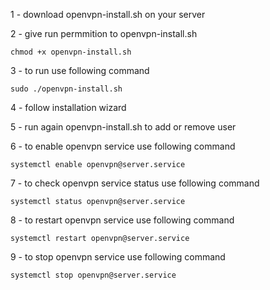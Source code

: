 1 - download openvpn-install.sh on your server

2 - give run permmition to openvpn-install.sh

```
chmod +x openvpn-install.sh
```

3 - to run use following command

```
sudo ./openvpn-install.sh
```

4 - follow installation  wizard

5 - run again openvpn-install.sh to add or remove user 

6 - to enable openvpn service use following command

```
systemctl enable openvpn@server.service
```

7 - to check openvpn service status use following command

```
systemctl status openvpn@server.service
```

8 - to restart openvpn service use following command

```
systemctl restart openvpn@server.service
```

9 - to stop openvpn service use following command

```
systemctl stop openvpn@server.service
```

